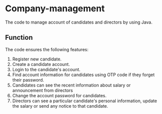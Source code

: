 # Company-management
The code to manage account of candidates and directors by using Java.

## Function
The code ensures the following features:
1) Register new candidate.
2) Create a candidate account.
3) Login to the candidate's account.
4) Find account information for candidates using OTP code if they forget their password.
5) Candidates can see the recent information about salary or announcement from directors
5) Change the account password for candidates.
6) Directors can see a particular candidate's personal information, update the salary or send any notice to that candidate.
